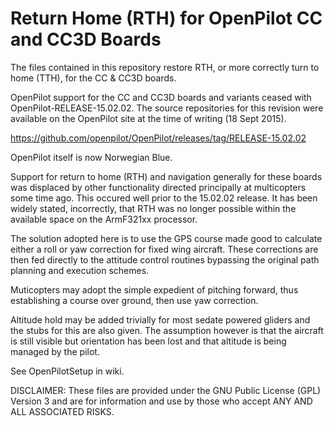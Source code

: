 Return Home (RTH) for OpenPilot CC and CC3D Boards 
==================================================

The files contained in this repository restore RTH, or more correctly turn to home (TTH), for the CC & CC3D boards.

OpenPilot support for the CC and CC3D boards and variants ceased with OpenPilot-RELEASE-15.02.02. The source repositories for this revision were available on the OpenPilot site at the time of writing (18 Sept 2015).

https://github.com/openpilot/OpenPilot/releases/tag/RELEASE-15.02.02

OpenPilot itself is now Norwegian Blue.

Support for return to home (RTH) and navigation generally for these boards was displaced by other functionality directed principally at multicopters some time ago. This occured well prior to the 15.02.02 release. It has been widely stated, incorrectly, that RTH was no longer possible within the available space on the ArmF321xx processor.

The solution adopted here is to use the GPS course made good to calculate either a roll or yaw correction for fixed wing aircraft. These corrections are then fed directly to the attitude control routines bypassing the original path planning and execution schemes. 

Muticopters may adopt the simple expedient of pitching forward, thus establishing a course over ground, then use yaw correction. 

Altitude hold may be added trivially for most sedate powered gliders and the stubs for this are also given. The assumption however is that the aircraft is still visible but orientation has been lost and that altitude is being managed by the pilot.

See OpenPilotSetup in wiki.

DISCLAIMER: These files are provided under the GNU Public License (GPL) Version 3 and are for information and use by those who accept ANY AND ALL ASSOCIATED RISKS.



